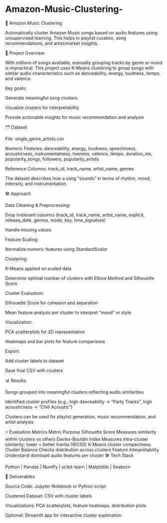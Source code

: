 # Amazon-Music-Clustering-

🎵 Amazon Music Clustering

Automatically cluster Amazon Music songs based on audio features using unsupervised learning. This helps in playlist curation, song recommendations, and artist/market insights.

🚀 Project Overview

With millions of songs available, manually grouping tracks by genre or mood is impractical. This project uses K-Means clustering to group songs with similar audio characteristics such as danceability, energy, loudness, tempo, and valence.

Key goals:

Generate meaningful song clusters

Visualize clusters for interpretability

Provide actionable insights for music recommendation and analysis

🗂 Dataset

File: single_genre_artists.csv

Numeric Features:
danceability, energy, loudness, speechiness, acousticness, instrumentalness, liveness, valence, tempo, duration_ms, popularity_songs, followers, popularity_artists

Reference Columns:
track_id, track_name, artist_name, genres

The dataset describes how a song “sounds” in terms of rhythm, mood, intensity, and instrumentation.

🛠 Approach

Data Cleaning & Preprocessing:

Drop irrelevant columns (track_id, track_name, artist_name, explicit, release_date, genres, mode, key, time_signature)

Handle missing values

Feature Scaling:

Normalize numeric features using StandardScaler

Clustering:

K-Means applied on scaled data

Determine optimal number of clusters with Elbow Method and Silhouette Score

Cluster Evaluation:

Silhouette Score for cohesion and separation

Mean feature analysis per cluster to interpret “mood” or style

Visualization:

PCA scatterplots for 2D representation

Heatmaps and bar plots for feature comparisons

Export:

Add cluster labels to dataset

Save final CSV with clusters

📊 Results

Songs grouped into meaningful clusters reflecting audio similarities

Identified cluster profiles (e.g., high danceability → “Party Tracks”, high acousticness → “Chill Acoustic”)

Clusters can be used for playlist generation, music recommendation, and artist analysis

⚡ Evaluation Metrics
Metric	Purpose
Silhouette Score	Measures similarity within clusters vs others
Davies-Bouldin Index	Measures intra-cluster similarity; lower = better
Inertia (WCSS)	K-Means cluster compactness
Cluster Balance	Checks distribution across clusters
Feature Interpretability	Understand dominant audio features per cluster
🛠 Tech Stack

Python | Pandas | NumPy | scikit-learn | Matplotlib | Seaborn

📂 Deliverables

Source Code: Jupyter Notebook or Python script

Clustered Dataset: CSV with cluster labels

Visualizations: PCA scatterplots, feature heatmaps, distribution plots

Optional: Streamlit app for interactive cluster exploration
